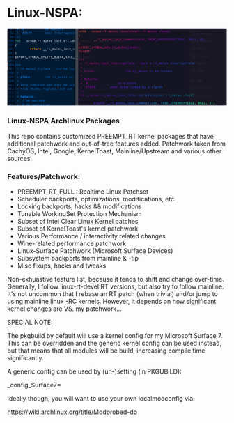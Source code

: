 # Linux-NSPA:

![My Image](/images/linux-nspa-banner.png)

### Linux-NSPA Archlinux Packages

This repo contains customized PREEMPT_RT kernel packages that have additional
patchwork and out-of-tree features added. Patchwork taken from CachyOS, Intel,
Google, KernelToast, Mainline/Upstream and various other sources.

### Features/Patchwork:

* PREEMPT_RT_FULL : Realtime Linux Patchset
* Scheduler backports, optimizations, modifications, etc.
* Locking backports, hacks && modifications
* Tunable WorkingSet Protection Mechanism 
* Subset of Intel Clear Linux Kernel patches
* Subset of KernelToast's kernel patchwork
* Various Performance / interactivity related changes
* Wine-related performance patchwork
* Linux-Surface Patchwork (Microsoft Surface Devices)
* Subsystem backports from mainline & -tip
* Misc fixups, hacks and tweaks

Non-exhuastive feature list, because it tends to shift and change over-time.
Generally, I follow linux-rt-devel RT versions, but also try to follow mainline. 
It's not uncommon that I rebase an RT patch (when trivial) and/or jump to using 
mainline linux -RC kernels. However, it depends on how significant kernel changes 
are VS. my patchwork...

SPECIAL NOTE:

The pkgbuild by default will use a kernel config for my Microsoft Surface 7.
This can be overridden and the generic kernel config can be used instead, but
that means that all modules will be build, increasing compile time 
significantly.

A generic config can be used by (un-)setting (in PKGUBILD):

_config_Surface7=

Ideally though, you will want to use your own localmodconfig via:

https://wiki.archlinux.org/title/Modprobed-db


